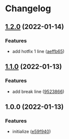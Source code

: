 # Changelog

## [1.2.0](https://github.com/htsh-tsyk/releasetest/compare/v1.1.0...v1.2.0) (2022-01-14)


### Features

* add hotfix 1 line ([aeffb65](https://github.com/htsh-tsyk/releasetest/commit/aeffb65a2d81a3bad6063b62dd962544b695679b))

## [1.1.0](https://github.com/htsh-tsyk/releasetest/compare/v1.0.0...v1.1.0) (2022-01-13)


### Features

* add break line ([9523866](https://github.com/htsh-tsyk/releasetest/commit/9523866d49c96948b5881612475afcf0b14d285a))

## 1.0.0 (2022-01-13)


### Features

* initialize ([e59f940](https://github.com/htsh-tsyk/releasetest/commit/e59f94073d03acc5d2d5ebc7fcf5a3232633c274))
